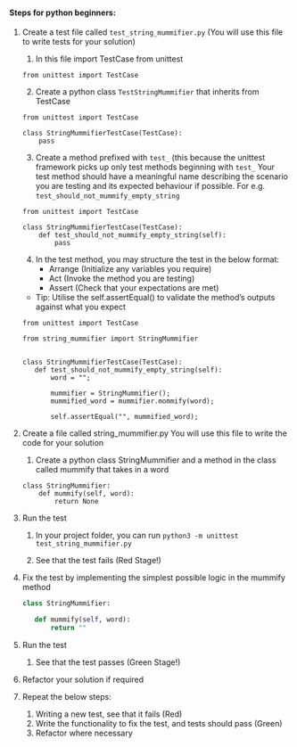 
#### Steps for python beginners:
1. Create a test file called `test_string_mummifier.py` (You will use this file to write tests for your solution)
   1. In this file import TestCase from unittest
   
   ```
   from unittest import TestCase
   ```
   
   2. Create a python class `TestStringMummifier` that inherits from TestCase
   
   ```
   from unittest import TestCase
   
   class StringMummifierTestCase(TestCase):
       pass
   ```
   
   3. Create a method prefixed with `test_` (this because the unittest framework picks up only test methods beginning with `test_`
Your test method should have a meaningful name describing the scenario you are testing and its expected behaviour if possible. For e.g. `test_should_not_mummify_empty_string`

   ```
   from unittest import TestCase
   
   class StringMummifierTestCase(TestCase):
       def test_should_not_mummify_empty_string(self):
           pass
   ```

   4. In the test method, you may structure the test in the below format:
      - Arrange (Initialize any variables you require)
      - Act (Invoke the method you are testing)
      - Assert (Check that your expectations are met)

   - Tip: Utilise the self.assertEqual() to validate the method’s outputs against what you expect

    ```
    from unittest import TestCase
    
    from string_mummifier import StringMummifier
    
    
    class StringMummifierTestCase(TestCase):
       def test_should_not_mummify_empty_string(self):
           word = "";
    
           mummifier = StringMummifier();
           mummified_word = mummifier.mommify(word);
    
           self.assertEqual("", mummified_word);
    
    ```

2. Create a file called string_mummifier.py
You will use this file to write the code for your solution

   1. Create a python class StringMummifier and a method in the class called mummify that takes in a word
    
    ```
    class StringMummifier:
        def mummify(self, word):
            return None
    ```

3. Run the test

   1. In your project folder, you can run `python3 -m unittest test_string_mummifier.py`
  
   2. See that the test fails (Red Stage!)
   
4. Fix the test by implementing the simplest possible logic in the mummify method

   ```python
   class StringMummifier:
   
      def mummify(self, word):
          return ""

   ```

5. Run the test

   1. See that the test passes (Green Stage!)

6. Refactor your solution if required

7. Repeat the below steps:
   1. Writing a new test, see that it fails (Red)
   2. Write the functionality to fix the test, and tests should pass (Green)
   3. Refactor where necessary

  